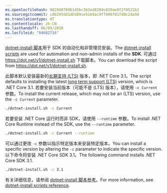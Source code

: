 ```yaml
---
ms.openlocfilehash: 0d29407896145bc3b2ed8284c839ae8f2f0521b2
ms.sourcegitcommit: cdb295dd1db589ce5169ac9ff096f01fd0c2da9d
ms.translationtype: HT
ms.contentlocale: zh-CN
ms.lasthandoff: 06/09/2020
ms.locfileid: "84602716"
---
```


<span data-ttu-id="0d908-101">[dotnet-install 脚本](../../tools/dotnet-install-script.md)用于 SDK 的自动化和非管理员安装。</span><span class="sxs-lookup"><span data-stu-id="0d908-101">The [dotnet-install scripts](../../tools/dotnet-install-script.md) are used for automation and non-admin installs of the **SDK**.</span></span> <span data-ttu-id="0d908-102">可通过 <https://dot.net/v1/dotnet-install.sh> 下载脚本。</span><span class="sxs-lookup"><span data-stu-id="0d908-102">You can download the script from <https://dot.net/v1/dotnet-install.sh>.</span></span>

<span data-ttu-id="0d908-103">此脚本默认安装最新的[长期支持 (LTS)](https://dotnet.microsoft.com/platform/support/policy/dotnet-core) 版本，即 .NET Core 3.1。</span><span class="sxs-lookup"><span data-stu-id="0d908-103">The script defaults to installing the latest [long term support (LTS)](https://dotnet.microsoft.com/platform/support/policy/dotnet-core) version, which is .NET Core 3.1.</span></span> <span data-ttu-id="0d908-104">若要安装当前版本（可能不是 (LTS) 版本），请使用 `-c Current` 参数。</span><span class="sxs-lookup"><span data-stu-id="0d908-104">To install the current release, which may not be an (LTS) version, use the `-c Current` parameter.</span></span>

```bash
./dotnet-install.sh -c Current
```

<span data-ttu-id="0d908-105">若要安装 .NET Core 运行时而非 SDK，请使用 `--runtime` 参数。</span><span class="sxs-lookup"><span data-stu-id="0d908-105">To install .NET Core Runtime instead of the SDK, use the `--runtime` parameter.</span></span>

```bash
./dotnet-install.sh -c Current --runtime
```

<span data-ttu-id="0d908-106">可以通过更改 `-c` 参数以指示特定版本来安装特定版本。</span><span class="sxs-lookup"><span data-stu-id="0d908-106">You can install a specific version by altering the `-c` parameter to indicate the specific version.</span></span> <span data-ttu-id="0d908-107">以下命令将安装 .NET Core SDK 3.1。</span><span class="sxs-lookup"><span data-stu-id="0d908-107">The following command installs .NET Core SDK 3.1.</span></span>

```bash
./dotnet-install.sh -c 3.1
```

<span data-ttu-id="0d908-108">有关详细信息，请参阅 [dotnet-install 脚本参考](../../tools/dotnet-install-script.md)。</span><span class="sxs-lookup"><span data-stu-id="0d908-108">For more information, see [dotnet-install scripts reference](../../tools/dotnet-install-script.md).</span></span>
